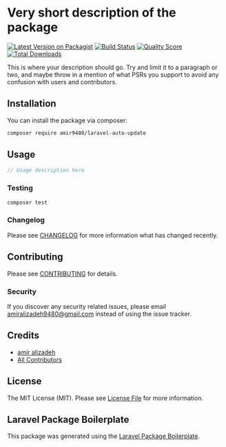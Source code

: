 # Very short description of the package

[![Latest Version on Packagist](https://img.shields.io/packagist/v/amir9480/laravel-auto-update.svg?style=flat-square)](https://packagist.org/packages/amir9480/laravel-auto-update)
[![Build Status](https://img.shields.io/travis/amir9480/laravel-auto-update/master.svg?style=flat-square)](https://travis-ci.org/amir9480/laravel-auto-update)
[![Quality Score](https://img.shields.io/scrutinizer/g/amir9480/laravel-auto-update.svg?style=flat-square)](https://scrutinizer-ci.com/g/amir9480/laravel-auto-update)
[![Total Downloads](https://img.shields.io/packagist/dt/amir9480/laravel-auto-update.svg?style=flat-square)](https://packagist.org/packages/amir9480/laravel-auto-update)

This is where your description should go. Try and limit it to a paragraph or two, and maybe throw in a mention of what PSRs you support to avoid any confusion with users and contributors.

## Installation

You can install the package via composer:

```bash
composer require amir9480/laravel-auto-update
```

## Usage

``` php
// Usage description here
```

### Testing

``` bash
composer test
```

### Changelog

Please see [CHANGELOG](CHANGELOG.md) for more information what has changed recently.

## Contributing

Please see [CONTRIBUTING](CONTRIBUTING.md) for details.

### Security

If you discover any security related issues, please email amiralizadeh9480@gmail.com instead of using the issue tracker.

## Credits

- [amir alizadeh](https://github.com/amir9480)
- [All Contributors](../../contributors)

## License

The MIT License (MIT). Please see [License File](LICENSE.md) for more information.

## Laravel Package Boilerplate

This package was generated using the [Laravel Package Boilerplate](https://laravelpackageboilerplate.com).